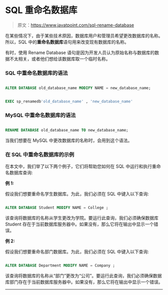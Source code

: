 # SQL 重命名数据库

> 原文：<https://www.javatpoint.com/sql-rename-database>

在某些情况下，由于某些技术原因，数据库用户和管理员希望更改数据库的名称。所以，SQL 中的**重命名数据库**语句用来改变现有数据库的名称。

有时，使用 Rename Database 语句是因为开发人员认为原始名称与数据库的数据不太相关，或者他们想给该数据库取一个临时名称。

### SQL 中重命名数据库的语法

```sql

ALTER DATABASE old_database_name MODIFY NAME = new_database_name;

```

```sql

EXEC sp_renamedb'old_database_name' , 'new_database_name'

```

### MySQL 中重命名数据库的语法

```sql

RENAME DATABASE old_database_name TO new_database_name; 

```

当我们想要在 MySQL 中更改数据库的名称时，会用到这个语法。

### 在 SQL 中重命名数据库的示例

在本文中，我们举了以下两个例子，它们将帮助您如何在 SQL 中运行和执行重命名数据库查询:

**例 1:**

假设我们想要重命名学生数据库。为此，我们必须在 SQL 中键入以下查询:

```sql

ALTER DATABASE Student MODIFY NAME = College ;

```

该查询将数据库的名称从学生更改为学院。要运行此查询，我们必须确保数据库 Student 存在于当前数据库服务器中。如果没有，那么它将在输出中显示一个错误。

**例 2:**

假设我们想要重命名部门数据库。为此，我们必须在 SQL 中键入以下查询:

```sql

ALTER DATABASE Department MODIFY NAME = Company ;

```

该查询将数据库的名称从“部门”更改为“公司”。要运行此查询，我们必须确保数据库部门存在于当前数据库服务器中。如果没有，那么它将在输出中显示一个错误。

* * *
